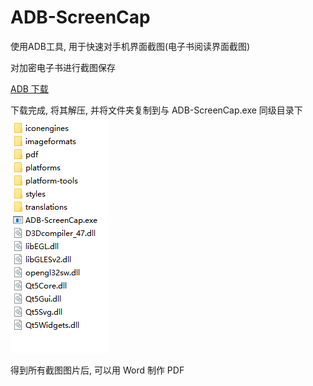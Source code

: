 # ADB-ScreenCap
使用ADB工具, 用于快速对手机界面截图(电子书阅读界面截图)

对加密电子书进行截图保存

[ADB 下载](https://dl.google.com/android/repository/platform-tools-latest-windows.zip)

下载完成, 将其解压, 并将文件夹复制到与 ADB-ScreenCap.exe 同级目录下
![](1.png)

得到所有截图图片后, 可以用 Word 制作 PDF